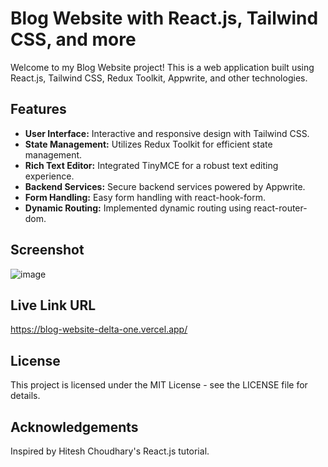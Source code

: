 # Blog Website with React.js, Tailwind CSS, and more

Welcome to my Blog Website project! This is a web application built using React.js, Tailwind CSS, Redux Toolkit, Appwrite, and other technologies.

## Features

- **User Interface:** Interactive and responsive design with Tailwind CSS.
- **State Management:** Utilizes Redux Toolkit for efficient state management.
- **Rich Text Editor:** Integrated TinyMCE for a robust text editing experience.
- **Backend Services:** Secure backend services powered by Appwrite.
- **Form Handling:** Easy form handling with react-hook-form.
- **Dynamic Routing:** Implemented dynamic routing using react-router-dom.
  
## Screenshot
  ![image](https://github.com/AliRafiquePinjari/Blog_website/assets/105441038/254be0b0-a85c-45cb-9357-3993d0f0462d)

## Live Link URL
  https://blog-website-delta-one.vercel.app/

## License
This project is licensed under the MIT License - see the LICENSE file for details.

## Acknowledgements
Inspired by Hitesh Choudhary's React.js tutorial.

